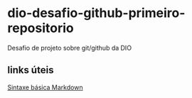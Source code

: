 # dio-desafio-github-primeiro-repositorio
Desafio de projeto sobre git/github da DIO

## links úteis
[Sintaxe básica Markdown](https://www.markdownguide.org/basic-syntax/)
